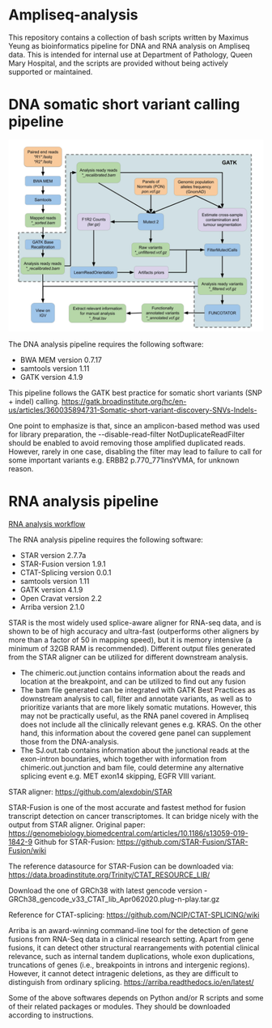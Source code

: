 # Ampliseq-analysis

This repository contains a collection of bash scripts written by Maximus Yeung as bioinformatics pipeline for DNA and RNA analysis on Ampliseq data.
This is intended for internal use at Department of Pathology, Queen Mary Hospital, and the scripts are provided without being actively supported or maintained.

# DNA somatic short variant calling pipeline

![DNA analysis workflow](https://github.com/maximus3219/Ampliseq-analysis/blob/main/images/DNA.jpg)


The DNA analysis pipeline requires the following software:
- BWA MEM version 0.7.17
- samtools version 1.11
- GATK version 4.1.9

This pipeline follows the GATK best practice for somatic short variants (SNP + indel) calling.
https://gatk.broadinstitute.org/hc/en-us/articles/360035894731-Somatic-short-variant-discovery-SNVs-Indels-

One point to emphasize is that, since an amplicon-based method was used for library preparation, the --disable-read-filter NotDuplicateReadFilter should be enabled to avoid removing those amplified duplicated reads. However, rarely in one case, disabling the filter may lead to failure to call for some important variants e.g. ERBB2 p.770_771insYVMA, for unknown reason.


# RNA analysis pipeline

[RNA analysis workflow](https://github.com/maximus3219/Ampliseq-analysis/blob/main/images/RNA.jpg)

The RNA analysis pipeline requires the following software:
- STAR version 2.7.7a
- STAR-Fusion version 1.9.1
- CTAT-Splicing version 0.0.1
- samtools version 1.11
- GATK version 4.1.9
- Open Cravat version 2.2
- Arriba version 2.1.0


STAR is the most widely used splice-aware aligner for RNA-seq data, and is shown to be of high accuracy and ultra-fast (outperforms other aligners by more than a factor of 50 in mapping speed), but it is memory intensive (a minimum of 32GB RAM is recommended).
Different output files generated from the STAR aligner can be utilized for different downstream analysis.
- The chimeric.out.junction contains information about the reads and location at the breakpoint, and can be utilized to find out any fusion
- The bam file generated can be integrated with GATK Best Practices as downstream analysis to call, filter and annotate variants, as well as to prioritize variants that are more likely somatic mutations. However, this may not be practically useful, as the RNA panel covered in Ampliseq does not include all the clinically relevant genes e.g. KRAS. On the other hand, this information about the covered gene panel can supplement those from the DNA-analysis.
- The SJ.out.tab contains information about the junctional reads at the exon-intron boundaries, which together with information from chimeric.out.junction and bam file, could determine any alternative splicing event e.g. MET exon14 skipping, EGFR VIII variant.

STAR aligner:
https://github.com/alexdobin/STAR

STAR-Fusion is one of the most accurate and fastest method for fusion transcript detection on cancer transcriptomes. It can bridge nicely with the output from STAR aligner.
Original paper: https://genomebiology.biomedcentral.com/articles/10.1186/s13059-019-1842-9
Github for STAR-Fusion:
https://github.com/STAR-Fusion/STAR-Fusion/wiki

The reference datasource for STAR-Fusion can be downloaded via:
https://data.broadinstitute.org/Trinity/CTAT_RESOURCE_LIB/

Download the one of GRCh38 with latest gencode version - GRCh38_gencode_v33_CTAT_lib_Apr062020.plug-n-play.tar.gz

Reference for CTAT-splicing:
https://github.com/NCIP/CTAT-SPLICING/wiki

Arriba is an award-winning command-line tool for the detection of gene fusions from RNA-Seq data in a clinical research setting. Apart from gene fusions, it can detect other structural rearrangements with potential clinical relevance, such as internal tandem duplications, whole exon duplications, truncations of genes (i.e., breakpoints in introns and intergenic regions). However, it cannot detect intragenic deletions, as they are difficult to distinguish from ordinary splicing.
https://arriba.readthedocs.io/en/latest/


Some of the above softwares depends on Python and/or R scripts and some of their related packages or modules. They should be downloaded according to instructions.
